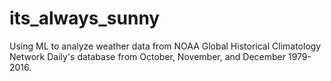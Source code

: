# its_always_sunny
Using ML to analyze weather data from NOAA Global Historical Climatology Network Daily's database from October, November, and December 1979-2016.

